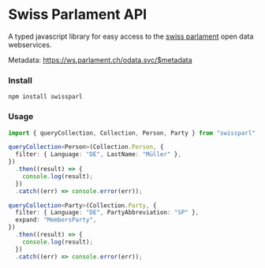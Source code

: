 # Swiss Parlament API

A typed javascript library for easy access to the [swiss parlament](https://www.parlament.ch) open data webservices.

Metadata: https://ws.parlament.ch/odata.svc/$metadata

### Install

`npm install swissparl`

### Usage

```typescript
import { queryCollection, Collection, Person, Party } from "swissparl";

queryCollection<Person>(Collection.Person, {
  filter: { Language: "DE", LastName: "Müller" },
})
  .then((result) => {
    console.log(result);
  })
  .catch((err) => console.error(err));

queryCollection<Party>(Collection.Party, {
  filter: { Language: "DE", PartyAbbreviation: "SP" },
  expand: "MembersParty",
})
  .then((result) => {
    console.log(result);
  })
  .catch((err) => console.error(err));
```
